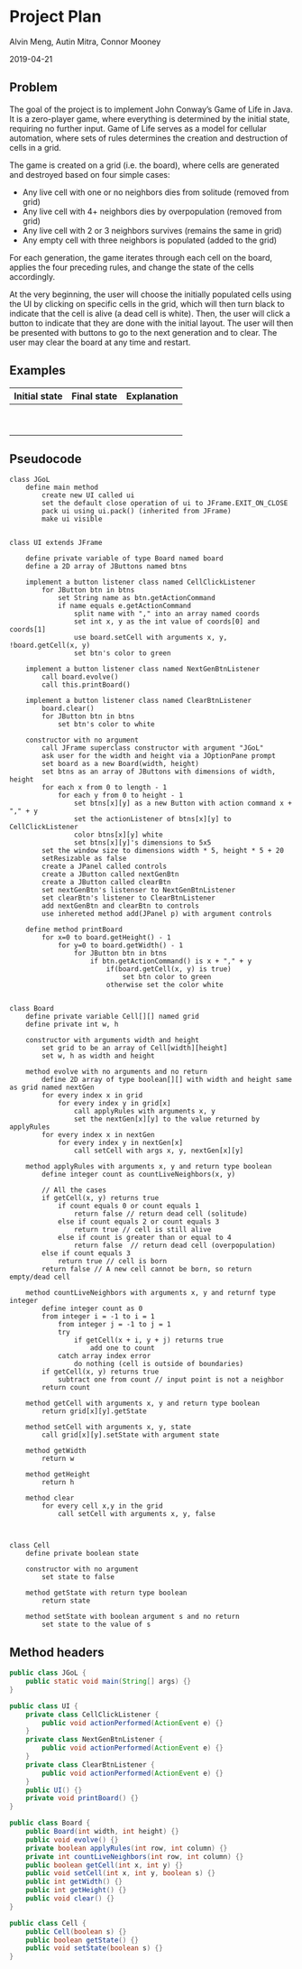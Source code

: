 # Project Plan

Alvin Meng, Autin Mitra, Connor Mooney

2019-04-21

## Problem

The goal of the project is to implement John Conway’s Game of Life in Java. It is a zero-player game, where everything is determined by the initial state, requiring no further input. Game of Life serves as a model for cellular automation, where sets of rules determines the creation and destruction of cells in a grid.

The game is created on a grid (i.e. the board), where cells are generated and destroyed based on four simple cases:

* Any live cell with one or no neighbors dies from solitude (removed from grid)
* Any live cell with 4+ neighbors dies by overpopulation (removed from grid)
* Any live cell with 2 or 3 neighbors survives (remains the same in grid)
* Any empty cell with three neighbors is populated (added to the grid)

For each generation, the game iterates through each cell on the board, applies the four preceding rules, and change the state of the cells accordingly.

At the very beginning, the user will choose the initially populated cells using the UI by clicking on specific cells in the grid, which will then turn black to indicate that the cell is alive (a dead cell is white). Then, the user will click a button to indicate that they are done with the initial layout. The user will then be presented with buttons to go to the next generation and to clear. The user may clear the board at any time and restart.

## Examples

| Initial state | Final state | Explanation |
| ------------- | ----------- | ----------- |
|               |             |             |
|               |             |             |
|               |             |             |
|               |             |             |
|               |             |             |
|               |             |             |
|               |             |             |
|               |             |             |
|               |             |             |

## Pseudocode

```
class JGoL
    define main method
        create new UI called ui
        set the default close operation of ui to JFrame.EXIT_ON_CLOSE
        pack ui using ui.pack() (inherited from JFrame)
        make ui visible


class UI extends JFrame

    define private variable of type Board named board
    define a 2D array of JButtons named btns

    implement a button listener class named CellClickListener
        for JButton btn in btns
            set String name as btn.getActionCommand
            if name equals e.getActionCommand
                split name with "," into an array named coords
                set int x, y as the int value of coords[0] and coords[1]
                use board.setCell with arguments x, y, !board.getCell(x, y)
                set btn's color to green

    implement a button listener class named NextGenBtnListener
        call board.evolve()
        call this.printBoard()

    implement a button listener class named ClearBtnListener
        board.clear()
        for JButton btn in btns
            set btn's color to white

    constructor with no argument
        call JFrame superclass constructor with argument "JGoL"
        ask user for the width and height via a JOptionPane prompt
        set board as a new Board(width, height)
        set btns as an array of JButtons with dimensions of width, height
        for each x from 0 to length - 1
            for each y from 0 to height - 1
                set btns[x][y] as a new Button with action command x + "," + y
                set the actionListener of btns[x][y] to CellClickListener
                color btns[x][y] white
                set btns[x][y]'s dimensions to 5x5
        set the window size to dimensions width * 5, height * 5 + 20
        setResizable as false
        create a JPanel called controls
        create a JButton called nextGenBtn
        create a JButton called clearBtn
        set nextGenBtn's listenser to NextGenBtnListener
        set clearBtn's listener to ClearBtnListener
        add nextGenBtn and clearBtn to controls
        use inhereted method add(JPanel p) with argument controls

    define method printBoard
        for x=0 to board.getHeight() - 1
            for y=0 to board.getWidth() - 1
                for JButton btn in btns
                    if btn.getActionCommand() is x + "," + y
                        if(board.getCell(x, y) is true)
                            set btn color to green
                        otherwise set the color white


class Board
    define private variable Cell[][] named grid
    define private int w, h

    constructor with arguments width and height
        set grid to be an array of Cell[width][height]
        set w, h as width and height

    method evolve with no arguments and no return
        define 2D array of type boolean[][] with width and height same as grid named nextGen
        for every index x in grid
            for every index y in grid[x]
                call applyRules with arguments x, y
                set the nextGen[x][y] to the value returned by applyRules
        for every index x in nextGen
            for every index y in nextGen[x]
                call setCell with args x, y, nextGen[x][y]

    method applyRules with arguments x, y and return type boolean
        define integer count as countLiveNeighbors(x, y)

        // All the cases
        if getCell(x, y) returns true
            if count equals 0 or count equals 1
                return false // return dead cell (solitude)
            else if count equals 2 or count equals 3
                return true // cell is still alive
            else if count is greater than or equal to 4
                return false  // return dead cell (overpopulation)
        else if count equals 3
            return true // cell is born
        return false // A new cell cannot be born, so return empty/dead cell

    method countLiveNeighbors with arguments x, y and returnf type integer
        define integer count as 0
        from integer i = -1 to i = 1
            from integer j = -1 to j = 1
            try
                if getCell(x + i, y + j) returns true
                    add one to count
            catch array index error
                do nothing (cell is outside of boundaries)
        if getCell(x, y) returns true
            subtract one from count // input point is not a neighbor
        return count

    method getCell with arguments x, y and return type boolean
        return grid[x][y].getState

    method setCell with arguments x, y, state
        call grid[x][y].setState with argument state

    method getWidth
        return w

    method getHeight
        return h

    method clear
        for every cell x,y in the grid
            call setCell with arguments x, y, false



class Cell
    define private boolean state

    constructor with no argument
        set state to false

    method getState with return type boolean
        return state

    method setState with boolean argument s and no return
        set state to the value of s
```

## Method headers

```java
public class JGoL {
    public static void main(String[] args) {}
}

public class UI {
    private class CellClickListener {
        public void actionPerformed(ActionEvent e) {}
    }
    private class NextGenBtnListener {
        public void actionPerformed(ActionEvent e) {}
    }
    private class ClearBtnListener {
        public void actionPerformed(ActionEvent e) {}
    }
    public UI() {}
    private void printBoard() {}
}

public class Board {
    public Board(int width, int height) {}
    public void evolve() {}
    private boolean applyRules(int row, int column) {}
    private int countLiveNeighbors(int row, int column) {}
    public boolean getCell(int x, int y) {}
    public void setCell(int x, int y, boolean s) {}
    public int getWidth() {}
    public int getHeight() {}
    public void clear() {}
}

public class Cell {
    public Cell(boolean s) {}
    public boolean getState() {}
    public void setState(boolean s) {}
}
```